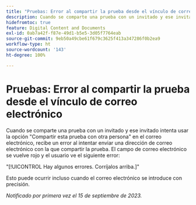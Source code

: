 ```yaml
---
title: "Pruebas: Error al compartir la prueba desde el vínculo de correo electrónico"
description: Cuando se comparte una prueba con un invitado y ese invitado intenta usar la opción Compartir esta prueba con otra persona en el correo electrónico, recibe un error al intentar enviar una dirección de correo electrónico con la que compartir la prueba. El campo de correo electrónico se vuelve rojo y el usuario ve un error.
hidefromtoc: true
feature: Digital Content and Documents
exl-id: 0ab7a42f-f87e-49d1-b5e5-3d05f7764eab
source-git-commit: 9eb50a49cbe61f679c3625f413a347286f0b2ea9
workflow-type: ht
source-wordcount: '143'
ht-degree: 100%

---
```


# Pruebas: Error al compartir la prueba desde el vínculo de correo electrónico

Cuando se comparte una prueba con un invitado y ese invitado intenta usar la opción &quot;Compartir esta prueba con otra persona&quot; en el correo electrónico, recibe un error al intentar enviar una dirección de correo electrónico con la que compartir la prueba. El campo de correo electrónico se vuelve rojo y el usuario ve el siguiente error:

&quot;[!UICONTROL Hay algunos errores. Corríjalos arriba.]&quot;

Esto puede ocurrir incluso cuando el correo electrónico se introduce con precisión.

_Notificado por primera vez el 15 de septiembre de 2023._
